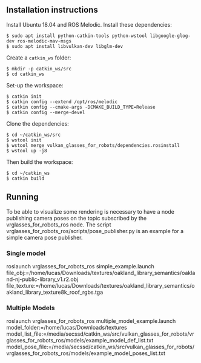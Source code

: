 

## Installation instructions
Install Ubuntu 18.04 and ROS Melodic. Install these dependencies:
```
$ sudo apt install python-catkin-tools python-wstool libgoogle-glog-dev ros-melodic-mav-msgs
$ sudo apt install libvulkan-dev libglm-dev
``` 

Create a `catkin_ws` folder:
```
$ mkdir -p catkin_ws/src
$ cd catkin_ws
```
Set-up the workspace:
```
$ catkin init
$ catkin config --extend /opt/ros/melodic
$ catkin config --cmake-args -DCMAKE_BUILD_TYPE=Release
$ catkin config --merge-devel
```

Clone the dependencies:
```
$ cd ~/catkin_ws/src
$ wstool init
$ wstool merge vulkan_glasses_for_robots/dependencies.rosinstall
$ wstool up -j8
```  

Then build the workspace:
```
$ cd ~/catkin_ws
$ catkin build
```  

## Running
To be able to visualize some rendering is necessary to have a node publishing camera poses on the topic subscribed by the vrglasses_for_robots_ros node. The script vrglasses_for_robots_ros/scripts/pose_publisher.py is an example for a simple camera pose publisher.

### Single model
roslaunch vrglasses_for_robots_ros simple_example.launch file_obj:=/home/lucas/Downloads/textures/oakland_library_semantics/oakland-nj-public-library_v1.r2.obj file_texture:=/home/lucas/Downloads/textures/oakland_library_semantics/oakland_library_texture8k_roof_rgbs.tga

### Multiple Models
roslaunch vrglasses_for_robots_ros multiple_model_example.launch model_folder:=/home/lucas/Downloads/textures model_list_file:=/media/secssd/catkin_ws/src/vulkan_glasses_for_robots/vrglasses_for_robots_ros/models/example_model_def_list.txt  model_pose_file:=/media/secssd/catkin_ws/src/vulkan_glasses_for_robots/vrglasses_for_robots_ros/models/example_model_poses_list.txt



